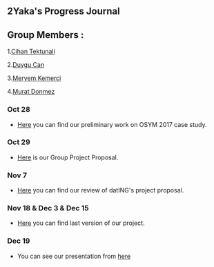 ## 2Yaka's Progress Journal


## Group Members : 

1.[Cihan Tektunali](https://mef-bda503.github.io/pj-tektunalic/)

2.[Duygu Can](https://mef-bda503.github.io/pj-cand/)

3.[Meryem Kemerci](https://mef-bda503.github.io/pj-MeryemKemerci/)

4.[Murat Donmez](https://mef-bda503.github.io/pj-muratdonmez/)


### Oct 28

+ [Here](caseStudy.html) you can find our preliminary work on OSYM 2017 case study.

### Oct 29

+ [Here](Proposal.html) is our Group Project Proposal. 

### Nov 7

+ [Here](PeerReview.html) you can find our review of datING's project proposal.

### Nov 18 & Dec 3 & Dec 15

+ [Here](Group_Project2Yaka.html) you can find last version of our project. 

### Dec 19

+ You can see our presentation from [here](2YakaSlides.html) 